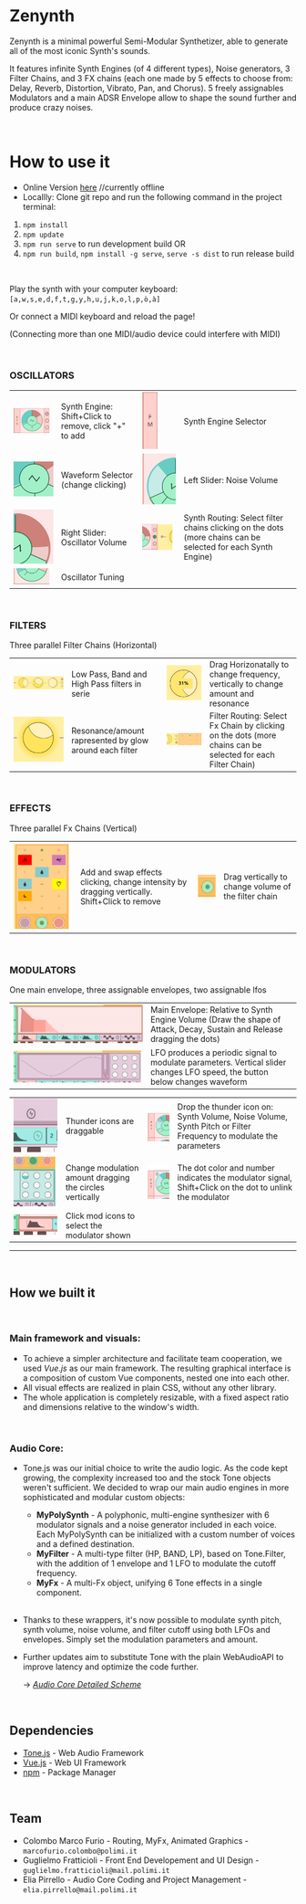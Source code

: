 # Zenynth

Zenynth is a minimal powerful Semi-Modular Synthetizer, able to generate all of the most iconic Synth's sounds.

It features infinite Synth Engines (of 4 different types), Noise generators, 3 Filter Chains, and 3 FX chains (each one made by 5 effects to choose from: Delay, Reverb, Distortion, Vibrato, Pan, and Chorus).
5 freely assignables Modulators and a main ADSR Envelope allow to shape the sound further and produce crazy noises.

  
<br>

# How to use it
  - Online Version [here](https://eliapirrello.github.io/zenyth/) //currently offline
  - Locallly: Clone git repo and run the following command in the project terminal:
  1. `npm install`
  2. `npm update`
  3. `npm run serve` to run development build
  OR
  3. `npm run build`, `npm install -g serve`, `serve -s dist` to run release build

<br>

Play the synth with your computer keyboard: `[a,w,s,e,d,f,t,g,y,h,u,j,k,o,l,p,ò,à]` 

Or connect a MIDI keyboard and reload the page!

(Connecting more than one MIDI/audio device could interfere with MIDI)
  
<br>

### OSCILLATORS

|                                                     |   |  |  |
|-----------------------------------------------------|---|---|---|
| <img src='res/osc.png'  margin='10%' width='90%' >  | Synth Engine: Shift+Click to remove, click "+" to add |   <img src='res/FM.png'  height='100vw' padding='5%'> | Synth Engine Selector   | 
| <img src='res/wave.png'  >                          |  Waveform Selector (change clicking)  |    <img src='res/ModSlider.png'  > |   Left Slider: Noise Volume | 
| <img src='res/VolSlider.png'  >                     |  Right Slider: Oscillator Volume  |   <img src='res/Osc Routes.png'  margin='10%' width='90%'> |  Synth Routing: Select filter chains clicking on the dots (more chains can be selected for each Synth Engine)  | 
| <img src='res/pitch.png'  margin='10%' width='90%'> |  Oscillator Tuning |

  
<br>
    
### FILTERS
Three parallel Filter Chains (Horizontal)

|   |   |                                     |  |
|---|---|-------------------------------------|---|
| <img src='res/Filters.png'  padding='5%' >|  Low Pass, Band and High Pass filters in serie | <img src='res/FilterCutoff.png'  >  | Drag Horizonatally to change frequency, vertically to change amount and resonance |  
| <img src='res/Resonance.png'  >|  Resonance/amount rapresented by glow around each filter | <img src='res/Filter Routes.png'  > |   Filter Routing: Select Fx Chain by clicking on the dots (more chains can be selected for each Filter Chain) |

  
<br>

### EFFECTS
Three parallel Fx Chains (Vertical)

|   |   |  |  |
|---|---|---|---|
| <img src='res/FXMatrix.png'  >| Add and swap effects clicking, change intensity by dragging vertically. Shift+Click to remove | <img src='res/FXGain.png'  >| Drag vertically to change volume of the filter chain |

  
<br>

### MODULATORS
One main envelope, three assignable envelopes, two assignable lfos

|   |   |
|---|---|
| <img src='res/ADSR.png'  padding='5%' > | Main Envelope: Relative to Synth Engine Volume (Draw the shape of Attack, Decay, Sustain and Release dragging the dots) |
| <img src='res/LFO.png'  > | LFO produces a periodic signal to modulate parameters. Vertical slider changes LFO speed, the button below changes waveform  |

|   |                                                          |   |                                                                                                         |
|---|----------------------------------------------------------|---|---------------------------------------------------------------------------------------------------------|
 | <img src='res/Drag.png'  > | Thunder icons are draggable | <img src='res/Drop.png' > | Drop the thunder icon on: Synth Volume, Noise Volume, Synth Pitch or Filter Frequency to modulate the parameters |
|<img src='res/ModAmount.png'  > | Change modulation amount dragging the circles vertically | <img src='res/Id.png' > | The dot color and number indicates the modulator signal, Shift+Click on the dot to unlink the modulator |
| <img src='res/VolButton.png'  > | Click mod icons to select the modulator shown            |
 
___ 

  
<br>

## How we built it

  
<br>

### Main framework and visuals:

- To achieve a simpler architecture and facilitate team cooperation, we used *Vue.js* as our main framework. The resulting graphical interface is a composition of custom Vue components, nested one into each other.
- All visual effects are realized in plain CSS, without any other library.
- The whole application is completely resizable, with a fixed aspect ratio and dimensions relative to the window's width.

  
<br>

### Audio Core:

- Tone.js was our initial choice to write the audio logic. As the code kept growing, the complexity increased too and the stock Tone objects weren't sufficient. We decided to wrap our main audio engines in more sophisticated and modular custom objects:
    - **MyPolySynth** - A polyphonic, multi-engine synthesizer with 6 modulator signals and a noise generator included in each voice. Each MyPolySynth can be initialized with a custom number of voices and a defined destination.
    - **MyFilter** - A multi-type filter (HP, BAND, LP), based on Tone.Filter, with the addition of 1 envelope and 1 LFO to modulate the cutoff frequency.
    - **MyFx** - A multi-Fx object, unifying 6 Tone effects in a single component.
    
    <br>
- Thanks to these wrappers, it's now possible to modulate synth pitch, synth volume, noise volume, and filter cutoff using both LFOs and envelopes. Simply set the modulation parameters and amount.
- Further updates aim to substitute Tone with the plain WebAudioAPI to improve latency and optimize the code further.

    &rarr; _[Audio Core Detailed Scheme](./res/Zenyth_Audio_Core.pdf)_

  
<br>

## Dependencies
- [Tone.js](https://tonejs.github.io) - Web Audio Framework
- [Vue.js](https://vuejs.org) - Web UI Framework
- [npm](https://www.npmjs.com/) - Package Manager

<br>

## Team
- Colombo Marco Furio - Routing, MyFx, Animated Graphics - `marcofurio.colombo@polimi.it`
- Guglielmo Fratticioli - Front End Developement and UI Design - `guglielmo.fratticioli@mail.polimi.it`
- Elia Pirrello - Audio Core Coding and Project Management - `elia.pirrello@mail.polimi.it`

